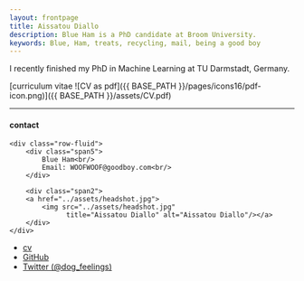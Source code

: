```yaml
---
layout: frontpage
title: Aissatou Diallo
description: Blue Ham is a PhD candidate at Broom University. 
keywords: Blue, Ham, treats, recycling, mail, being a good boy
---
```


I recently finished my PhD in Machine Learning at TU Darmstadt, Germany.

[curriculum vitae ![CV as pdf]({{ BASE_PATH }}/pages/icons16/pdf-icon.png)]({{ BASE_PATH }}/assets/CV.pdf)<br/>


---


<div class="container">
<h4><a name="Contact"></a>contact</h4>

    <div class="row-fluid">
        <div class="span5">
            Blue Ham<br/>
            Email: WOOFWOOF@goodboy.com<br/>
        </div>

        <div class="span2">
        <a href="../assets/headshot.jpg">
            <img src="../assets/headshot.jpg"
                  title="Aissatou Diallo" alt="Aissatou Diallo"/></a>
        </div>
    </div>
</div>

<div class="navbar">
  <div class="navbar-inner">
      <ul class="nav">
          <li><a href="{{ BASE_PATH }}/assets/CV.pdf">cv</a></li>
          <li><a href="https://github.com/mbcarlos">GitHub</a></li>
          <li><a href="https://twitter.com/dog_feelings">Twitter (@dog_feelings)</a></li>
      </ul>
  </div>
</div>